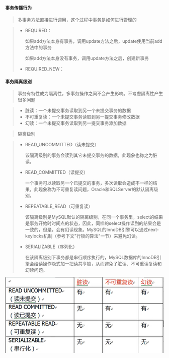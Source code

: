 

#### 事务传播行为

> 多事务方法直接进行调用，这个过程中事务是如何进行管理的

> + REQUIRED：
>
>   如果add方法本身有事务，调用update方法之后，update使用当前add方法中的事务
>
>   如果add方法本身没有事务，调用update方法之后，创建新事务
>
> + REQUIRED_NEW：
>
>   



#### 事务隔离级别

>事务有特性成为隔离性，多事务操作之间不会产生影响。不考虑隔离性产生很多问题

> + 脏读：一个未提交事务读取到另一个未提交事务的数据
> + 不可重复读：一个未提交事务读取到另一提交事务修改数据
> + 幻读：一个未提交事务读取到另一提交事务添加数据

> 隔离级别

> + READ_UNCOMMITTED（读未提交）
>
>   该隔离级别的事务会读到其它未提交事务的数据，此现象也称之为脏读。
>
> + READ_COMMITTED（读提交）
>
>   一个事务可以读取另一个已提交的事务，多次读取会造成不一样的结果，此现象称为不可重复读问题，Oracle和SQLServer的默认隔离级别。
>
> + REPEATABLE_READ（可重复读）
>
>   该隔离级别是MySQL默认的隔离级别，在同一个事务里，select的结果是事务开始时时间点的状态，因此，同样的select操作读到的结果会是一致的，但是，会有幻读现象。MySQL的InnoDB引擎可以通过next-keylocks机制（参考下文"行锁的算法"一节）来避免幻读。
>
> + SERIALIZABLE（序列化）
>
>   在该隔离级别下事务都是串行顺序执行的，MySQL数据库的InnoDB引擎会给读操作隐式加一把读共享锁，从而避免了脏读、不可重读复读和幻读问题。



![](images/隔离级别.png)

